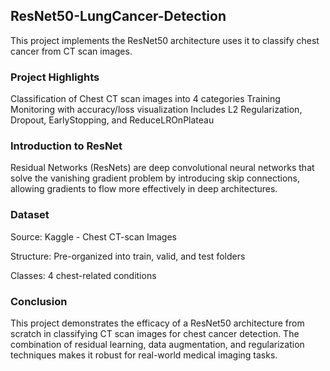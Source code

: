 ## ResNet50-LungCancer-Detection
This project implements the ResNet50 architecture uses it to classify chest cancer from CT scan images. 

### Project Highlights
 Classification of Chest CT scan images into 4 categories
 Training Monitoring with accuracy/loss visualization
 Includes L2 Regularization, Dropout, EarlyStopping, and ReduceLROnPlateau

### Introduction to ResNet
Residual Networks (ResNets) are deep convolutional neural networks that solve the vanishing gradient problem by introducing skip connections, allowing gradients to flow more effectively in deep architectures.

### Dataset
Source: Kaggle - Chest CT-scan Images

Structure: Pre-organized into train, valid, and test folders

Classes: 4 chest-related conditions

### Conclusion
This project demonstrates the efficacy of a ResNet50 architecture from scratch in classifying CT scan images for chest cancer detection. The combination of residual learning, data augmentation, and regularization techniques makes it robust for real-world medical imaging tasks.
